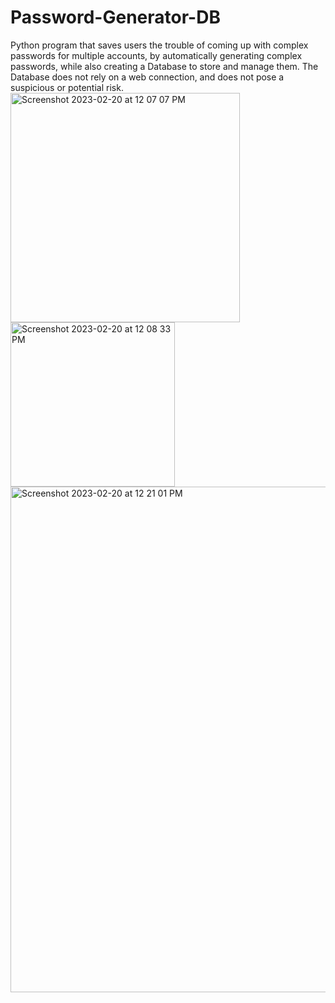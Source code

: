 # Password-Generator-DB
Python program that saves users the trouble of coming up with complex passwords for multiple accounts, by automatically generating complex passwords, while also creating a Database to store and manage them. The Database does not rely on a web connection, and does not pose a suspicious or potential risk.
<img width="367" alt="Screenshot 2023-02-20 at 12 07 07 PM" src="https://user-images.githubusercontent.com/71757980/220177534-1ae2d67e-01e7-4d0f-9660-24a88ae3c301.png">
<img width="263" alt="Screenshot 2023-02-20 at 12 08 33 PM" src="https://user-images.githubusercontent.com/71757980/220177539-c5a44cfb-aa15-40e5-9280-356394ad751c.png">
<img width="809" alt="Screenshot 2023-02-20 at 12 21 01 PM" src="https://user-images.githubusercontent.com/71757980/220177541-965ec627-ade3-46dc-b7ac-dbcf26112f15.png">
